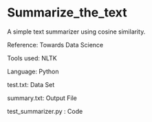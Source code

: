 # Summarize_the_text
A simple text summarizer using cosine similarity.

Reference: Towards Data Science 

Tools used: NLTK

Language: Python

test.txt: Data Set

summary.txt: Output File

test_summarizer.py : Code

